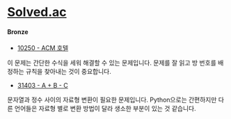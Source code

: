 
# [Solved.ac](https://solved.ac)

#### Bronze

- [10250 - ACM 호텔](https://www.acmicpc.net/problem/10250)

 이 문제는 간단한 수식을 세워 해결할 수 있는 문제입니다. 문제를 잘 읽고 방 번호를 배정하는 규칙을 찾아내는 것이 중요합니다. 

- [31403 - A + B - C](https://www.acmicpc.net/problem/31403)

문자열과 정수 사이의 자료형 변환이 필요한 문제입니다. Python으로는 간편하지만 다른 언어들은 자료형 별로 변환 방법이 달라 생소한 부분이 있는 것 같습니다. 


